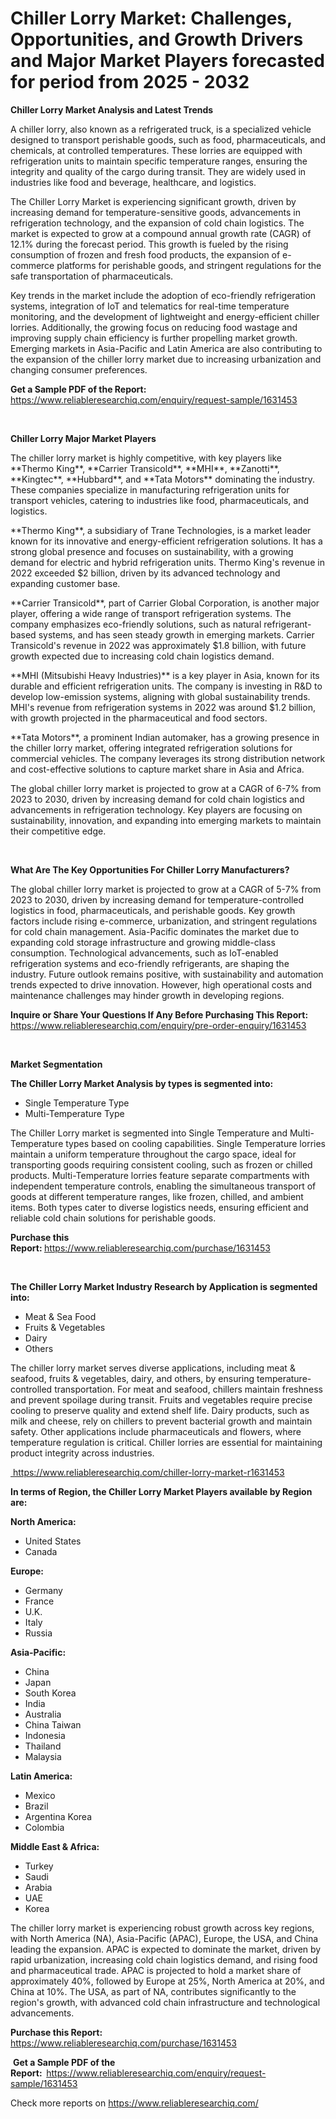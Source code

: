 <p><h1>Chiller Lorry Market: Challenges, Opportunities, and Growth Drivers and Major Market Players forecasted for period from 2025 - 2032</h1></p><p><strong>Chiller Lorry Market Analysis and Latest Trends</strong></p>
<p><p>A chiller lorry, also known as a refrigerated truck, is a specialized vehicle designed to transport perishable goods, such as food, pharmaceuticals, and chemicals, at controlled temperatures. These lorries are equipped with refrigeration units to maintain specific temperature ranges, ensuring the integrity and quality of the cargo during transit. They are widely used in industries like food and beverage, healthcare, and logistics.</p><p>The Chiller Lorry Market is experiencing significant growth, driven by increasing demand for temperature-sensitive goods, advancements in refrigeration technology, and the expansion of cold chain logistics. The market is expected to grow at a compound annual growth rate (CAGR) of 12.1% during the forecast period. This growth is fueled by the rising consumption of frozen and fresh food products, the expansion of e-commerce platforms for perishable goods, and stringent regulations for the safe transportation of pharmaceuticals.</p><p>Key trends in the market include the adoption of eco-friendly refrigeration systems, integration of IoT and telematics for real-time temperature monitoring, and the development of lightweight and energy-efficient chiller lorries. Additionally, the growing focus on reducing food wastage and improving supply chain efficiency is further propelling market growth. Emerging markets in Asia-Pacific and Latin America are also contributing to the expansion of the chiller lorry market due to increasing urbanization and changing consumer preferences.</p></p>
<p><strong>Get a Sample PDF of the Report:&nbsp;</strong> <a href="https://www.reliableresearchiq.com/enquiry/request-sample/1631453?utm_campaign=1123&utm_medium=2&utm_source=Github&utm_content=ia&utm_term=22012025&utm_id=chiller-lorry">https://www.reliableresearchiq.com/enquiry/request-sample/1631453</a></p>
<p>&nbsp;</p>
<p><strong>Chiller Lorry Major Market Players</strong></p>
<p><p>The chiller lorry market is highly competitive, with key players like **Thermo King**, **Carrier Transicold**, **MHI**, **Zanotti**, **Kingtec**, **Hubbard**, and **Tata Motors** dominating the industry. These companies specialize in manufacturing refrigeration units for transport vehicles, catering to industries like food, pharmaceuticals, and logistics.</p><p>**Thermo King**, a subsidiary of Trane Technologies, is a market leader known for its innovative and energy-efficient refrigeration solutions. It has a strong global presence and focuses on sustainability, with a growing demand for electric and hybrid refrigeration units. Thermo King's revenue in 2022 exceeded $2 billion, driven by its advanced technology and expanding customer base.</p><p>**Carrier Transicold**, part of Carrier Global Corporation, is another major player, offering a wide range of transport refrigeration systems. The company emphasizes eco-friendly solutions, such as natural refrigerant-based systems, and has seen steady growth in emerging markets. Carrier Transicold's revenue in 2022 was approximately $1.8 billion, with future growth expected due to increasing cold chain logistics demand.</p><p>**MHI (Mitsubishi Heavy Industries)** is a key player in Asia, known for its durable and efficient refrigeration units. The company is investing in R&D to develop low-emission systems, aligning with global sustainability trends. MHI's revenue from refrigeration systems in 2022 was around $1.2 billion, with growth projected in the pharmaceutical and food sectors.</p><p>**Tata Motors**, a prominent Indian automaker, has a growing presence in the chiller lorry market, offering integrated refrigeration solutions for commercial vehicles. The company leverages its strong distribution network and cost-effective solutions to capture market share in Asia and Africa.</p><p>The global chiller lorry market is projected to grow at a CAGR of 6-7% from 2023 to 2030, driven by increasing demand for cold chain logistics and advancements in refrigeration technology. Key players are focusing on sustainability, innovation, and expanding into emerging markets to maintain their competitive edge.</p></p>
<p>&nbsp;</p>
<p><strong>What Are The Key Opportunities For Chiller Lorry Manufacturers?</strong></p>
<p><p>The global chiller lorry market is projected to grow at a CAGR of 5-7% from 2023 to 2030, driven by increasing demand for temperature-controlled logistics in food, pharmaceuticals, and perishable goods. Key growth factors include rising e-commerce, urbanization, and stringent regulations for cold chain management. Asia-Pacific dominates the market due to expanding cold storage infrastructure and growing middle-class consumption. Technological advancements, such as IoT-enabled refrigeration systems and eco-friendly refrigerants, are shaping the industry. Future outlook remains positive, with sustainability and automation trends expected to drive innovation. However, high operational costs and maintenance challenges may hinder growth in developing regions.</p></p>
<p><strong>Inquire or Share Your Questions If Any Before Purchasing This Report:</strong> <a href="https://www.reliableresearchiq.com/enquiry/pre-order-enquiry/1631453?utm_campaign=1123&utm_medium=2&utm_source=Github&utm_content=ia&utm_term=22012025&utm_id=chiller-lorry">https://www.reliableresearchiq.com/enquiry/pre-order-enquiry/1631453</a></p>
<p>&nbsp;</p>
<p><strong>Market Segmentation</strong></p>
<p><strong>The Chiller Lorry Market Analysis by types is segmented into:</strong></p>
<p><ul><li>Single Temperature Type</li><li>Multi-Temperature Type</li></ul></p>
<p><p>The Chiller Lorry market is segmented into Single Temperature and Multi-Temperature types based on cooling capabilities. Single Temperature lorries maintain a uniform temperature throughout the cargo space, ideal for transporting goods requiring consistent cooling, such as frozen or chilled products. Multi-Temperature lorries feature separate compartments with independent temperature controls, enabling the simultaneous transport of goods at different temperature ranges, like frozen, chilled, and ambient items. Both types cater to diverse logistics needs, ensuring efficient and reliable cold chain solutions for perishable goods.</p></p>
<p><strong>Purchase this Report:&nbsp;</strong><a href="https://www.reliableresearchiq.com/purchase/1631453?utm_campaign=1123&utm_medium=2&utm_source=Github&utm_content=ia&utm_term=22012025&utm_id=chiller-lorry">https://www.reliableresearchiq.com/purchase/1631453</a></p>
<p>&nbsp;</p>
<p><strong>The Chiller Lorry Market Industry Research by Application is segmented into:</strong></p>
<p><ul><li>Meat & Sea Food</li><li>Fruits & Vegetables</li><li>Dairy</li><li>Others</li></ul></p>
<p><p>The chiller lorry market serves diverse applications, including meat & seafood, fruits & vegetables, dairy, and others, by ensuring temperature-controlled transportation. For meat and seafood, chillers maintain freshness and prevent spoilage during transit. Fruits and vegetables require precise cooling to preserve quality and extend shelf life. Dairy products, such as milk and cheese, rely on chillers to prevent bacterial growth and maintain safety. Other applications include pharmaceuticals and flowers, where temperature regulation is critical. Chiller lorries are essential for maintaining product integrity across industries.</p></p>
<p><a href="https://www.reliableresearchiq.com/chiller-lorry-market-r1631453?utm_campaign=1123&utm_medium=2&utm_source=Github&utm_content=ia&utm_term=22012025&utm_id=chiller-lorry">&nbsp;https://www.reliableresearchiq.com/chiller-lorry-market-r1631453</a></p>
<p><strong>In terms of Region, the Chiller Lorry Market Players available by Region are:</strong></p>
<p>
    <p> <strong> North America: </strong>
        <ul>
            <li>United States</li>
            <li>Canada</li>
        </ul>
        </p> 
    <p> <strong> Europe: </strong>
        <ul>
            <li>Germany</li>
            <li>France</li>
            <li>U.K.</li>
            <li>Italy</li>
            <li>Russia</li>
        </ul>
        </p> 
    <p> <strong> Asia-Pacific: </strong>
        <ul>
            <li>China</li>
            <li>Japan</li>
            <li>South Korea</li>
            <li>India</li>
            <li>Australia</li>
            <li>China Taiwan</li>
            <li>Indonesia</li>
            <li>Thailand</li>
            <li>Malaysia</li>
        </ul>
        </p> 
    <p> <strong> Latin America: </strong>
        <ul>
            <li>Mexico</li>
            <li>Brazil</li>
            <li>Argentina Korea</li>
            <li>Colombia</li>
        </ul>
        </p> 
    <p> <strong> Middle East & Africa: </strong>
        <ul>
            <li>Turkey</li>
            <li>Saudi</li>
            <li>Arabia</li>
            <li>UAE</li>
            <li>Korea</li>
        </ul>
    </p>
    </p>
<p><p>The chiller lorry market is experiencing robust growth across key regions, with North America (NA), Asia-Pacific (APAC), Europe, the USA, and China leading the expansion. APAC is expected to dominate the market, driven by rapid urbanization, increasing cold chain logistics demand, and rising food and pharmaceutical trade. APAC is projected to hold a market share of approximately 40%, followed by Europe at 25%, North America at 20%, and China at 10%. The USA, as part of NA, contributes significantly to the region's growth, with advanced cold chain infrastructure and technological advancements.</p></p>
<p><strong>Purchase this Report: </strong><a href="https://www.reliableresearchiq.com/purchase/1631453?utm_campaign=1123&utm_medium=2&utm_source=Github&utm_content=ia&utm_term=22012025&utm_id=chiller-lorry">https://www.reliableresearchiq.com/purchase/1631453</a></p>
<p>&nbsp;<strong>Get a Sample PDF of the Report:&nbsp;&nbsp;</strong><a href="https://www.reliableresearchiq.com/enquiry/request-sample/1631453?utm_campaign=1123&utm_medium=2&utm_source=Github&utm_content=ia&utm_term=22012025&utm_id=chiller-lorry">https://www.reliableresearchiq.com/enquiry/request-sample/1631453</a></p>
<p><strong></strong></p>
<p>Check more reports on <a href="https://www.reliableresearchiq.com/?utm_campaign=1123&utm_medium=2&utm_source=Github&utm_content=ia&utm_term=22012025&utm_id=chiller-lorry">https://www.reliableresearchiq.com/</a></p>
